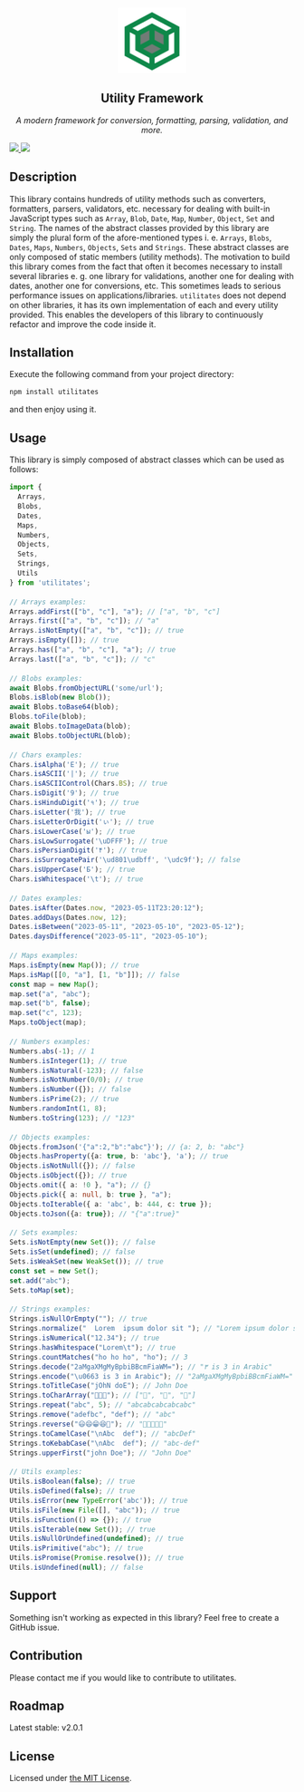 <p align="center">
  <br>
  <img src="/docs/logo.png" alt="Utilitates Logo" width="120px" height="115px"/>
  <h2 align="center">Utility Framework</h1>
</p>
<p align="center"><i>A modern framework for conversion, formatting, parsing, validation, and more.</i></p>

<p>
  <a href="https://www.npmjs.com/package/utilitates">
    <img src="https://img.shields.io/npm/v/utilitates?color=33cd56&logo=npm&label=Version">
  </a>
  <a href="https://github.com/icapri/utilities/blob/main/LICENSE">
    <img src="https://img.shields.io/badge/License-MIT-purple.svg">
  </a>
</p>

## Description

This library contains hundreds of utility methods such as converters, formatters, parsers, validators, etc. necessary for dealing with built-in JavaScript types such as `Array`, `Blob`, `Date`, `Map`, `Number`, `Object`, `Set` and `String`. The names of the abstract classes provided by this library are simply the plural form of the afore-mentioned types i. e. `Arrays`, `Blobs`, `Dates`, `Maps`, `Numbers`, `Objects`, `Sets` and `Strings`. These abstract classes are only composed of static members (utility methods). The motivation to build this library comes from the fact that often it becomes necessary to install several libraries e. g. one library for validations, another one for dealing with dates, another one for conversions, etc. This sometimes leads to serious performance issues on applications/libraries. `utilitates` does not depend on other libraries, it has its own implementation of each and every utility provided. This enables the developers of this library to continuously refactor and improve the code inside it.

## Installation

Execute the following command from your project directory:
```bash
npm install utilitates
```
and then enjoy using it.

## Usage

This library is simply composed of abstract classes which can be used as follows:

```typescript
import {
  Arrays,
  Blobs,
  Dates,
  Maps,
  Numbers,
  Objects,
  Sets,
  Strings,
  Utils
} from 'utilitates';

// Arrays examples:
Arrays.addFirst(["b", "c"], "a"); // ["a", "b", "c"]
Arrays.first(["a", "b", "c"]); // "a"
Arrays.isNotEmpty(["a", "b", "c"]); // true
Arrays.isEmpty([]); // true
Arrays.has(["a", "b", "c"], "a"); // true
Arrays.last(["a", "b", "c"]); // "c"

// Blobs examples:
await Blobs.fromObjectURL('some/url');
Blobs.isBlob(new Blob());
await Blobs.toBase64(blob);
Blobs.toFile(blob);
await Blobs.toImageData(blob);
await Blobs.toObjectURL(blob);

// Chars examples:
Chars.isAlpha('E'); // true
Chars.isASCII('|'); // true
Chars.isASCIIControl(Chars.BS); // true
Chars.isDigit('9'); // true
Chars.isHinduDigit('१'); // true
Chars.isLetter('我'); // true
Chars.isLetterOrDigit('ぃ'); // true
Chars.isLowerCase('ы'); // true
Chars.isLowSurrogate('\uDFFF'); // true
Chars.isPersianDigit('۴'); // true
Chars.isSurrogatePair('\ud801\udbff', '\udc9f'); // false
Chars.isUpperCase('Б'); // true
Chars.isWhitespace('\t'); // true

// Dates examples:
Dates.isAfter(Dates.now, "2023-05-11T23:20:12");
Dates.addDays(Dates.now, 12);
Dates.isBetween("2023-05-11", "2023-05-10", "2023-05-12");
Dates.daysDifference("2023-05-11", "2023-05-10");

// Maps examples:
Maps.isEmpty(new Map()); // true
Maps.isMap([[0, "a"], [1, "b"]]); // false
const map = new Map();
map.set("a", "abc");
map.set("b", false);
map.set("c", 123);
Maps.toObject(map);

// Numbers examples:
Numbers.abs(-1); // 1
Numbers.isInteger(1); // true
Numbers.isNatural(-123); // false
Numbers.isNotNumber(0/0); // true
Numbers.isNumber({}); // false
Numbers.isPrime(2); // true
Numbers.randomInt(1, 8);
Numbers.toString(123); // "123"

// Objects examples:
Objects.fromJson('{"a":2,"b":"abc"}'); // {a: 2, b: "abc"}
Objects.hasProperty({a: true, b: 'abc'}, 'a'); // true
Objects.isNotNull({}); // false
Objects.isObject({}); // true
Objects.omit({ a: !0 }, "a"); // {}
Objects.pick({ a: null, b: true }, "a");
Objects.toIterable({ a: 'abc', b: 444, c: true });
Objects.toJson({a: true}); // "{"a":true}"

// Sets examples:
Sets.isNotEmpty(new Set()); // false
Sets.isSet(undefined); // false
Sets.isWeakSet(new WeakSet()); // true
const set = new Set();
set.add("abc");
Sets.toMap(set);

// Strings examples:
Strings.isNullOrEmpty(""); // true
Strings.normalize("  Lorem  ipsum dolor sit "); // "Lorem ipsum dolor sit"
Strings.isNumerical("12.34"); // true
Strings.hasWhitespace("Lorem\t"); // true
Strings.countMatches("ho ho ho", "ho"); // 3
Strings.decode("2aMgaXMgMyBpbiBBcmFiaWM="); // "٣ is 3 in Arabic"
Strings.encode("\u0663 is 3 in Arabic"); // "2aMgaXMgMyBpbiBBcmFiaWM="
Strings.toTitleCase("jOhN doE"); // John Doe
Strings.toCharArray("🐑🐑🐑"); // ["🐑", "🐑", "🐑"]
Strings.repeat("abc", 5); // "abcabcabcabcabc"
Strings.remove("adefbc", "def"); // "abc"
Strings.reverse("😃😄😁😆🤣"); // "🤣😆😁😄😃"
Strings.toCamelCase("\nAbc  def"); // "abcDef"
Strings.toKebabCase("\nAbc  def"); // "abc-def"
Strings.upperFirst("john Doe"); // "John Doe"

// Utils examples:
Utils.isBoolean(false); // true
Utils.isDefined(false); // true
Utils.isError(new TypeError('abc')); // true
Utils.isFile(new File([], "abc")); // true
Utils.isFunction(() => {}); // true
Utils.isIterable(new Set()); // true
Utils.isNullOrUndefined(undefined); // true
Utils.isPrimitive("abc"); // true
Utils.isPromise(Promise.resolve()); // true
Utils.isUndefined(null); // false
```

## Support

Something isn't working as expected in this library? Feel free to create a GitHub issue.

## Contribution

Please contact me if you would like to contribute to utilitates.

## Roadmap

Latest stable: v2.0.1

## License

Licensed under [the MIT License](https://github.com/icapri/utilities/blob/main/LICENSE).